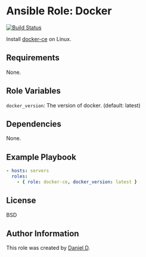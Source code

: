 Ansible Role: Docker
=========

[![Build Status](https://travis-ci.org/djx339/ansible-role-docker-ce.svg?branch=master)](https://travis-ci.org/djx339/ansible-role-docker-ce)

Install [docker-ce](https://www.docker.com/) on Linux.

Requirements
------------

None.

Role Variables
--------------

`docker_version`: The version of docker. (default: latest)

Dependencies
------------

None.

Example Playbook
----------------

```yaml
- hosts: servers
  roles:
    - { role: docker-ce, docker_version: latest }
```

License
-------

BSD

Author Information
------------------

This role was created by [Daniel D](https://github.com/djx339).
